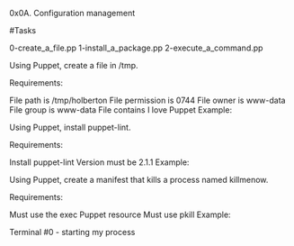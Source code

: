 0x0A. Configuration management

#Tasks

0-create_a_file.pp 1-install_a_package.pp 2-execute_a_command.pp

Using Puppet, create a file in /tmp.

Requirements:

File path is /tmp/holberton
File permission is 0744
File owner is www-data
File group is www-data
File contains I love Puppet
Example:

Using Puppet, install puppet-lint.

Requirements:

Install puppet-lint
Version must be 2.1.1
Example:

Using Puppet, create a manifest that kills a process named killmenow.

Requirements:

Must use the exec Puppet resource
Must use pkill
Example:

Terminal #0 - starting my process
